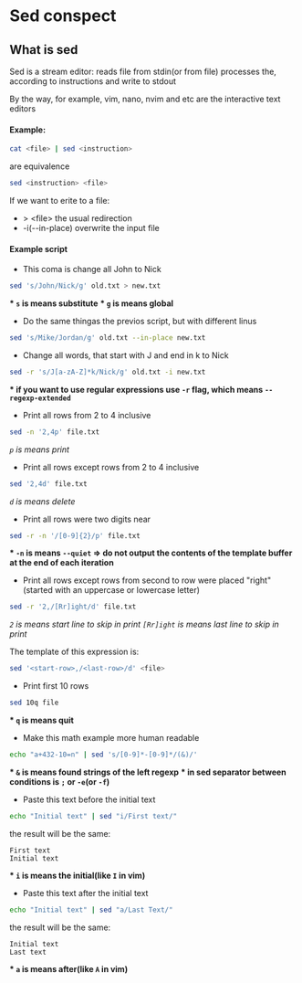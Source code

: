 # Sed conspect

## What is sed
Sed is a stream editor: reads file from stdin(or from file) processes the, according to instructions and write to stdout

By the way, for example, vim, nano, nvim and etc are the interactive text editors

#### Example:
``` bash
cat <file> | sed <instruction>
```
are equivalence
``` bash
sed <instruction> <file>
```

If we want to erite to a file:
- \> \<file\> the usual redirection
- -i(--in-place) overwrite the input file

#### Example script

* This coma is change all John to Nick
``` bash
sed 's/John/Nick/g' old.txt > new.txt
```
__\* `s` is means substitute__
__\* `g` is means global__

* Do the same thingas the previos script, but with different linus
``` bash
sed 's/Mike/Jordan/g' old.txt --in-place new.txt
```

* Change all words, that start with J and end in k to Nick
```bash
sed -r 's/J[a-zA-Z]*k/Nick/g' old.txt -i new.txt
```
__\* if you want to use regular expressions use `-r` flag, which means `--regexp-extended`__

* Print all rows from 2 to 4 inclusive
```bash
sed -n '2,4p' file.txt
```
_`p` is means print_

* Print all rows except rows from 2 to 4 inclusive
``` bash
sed '2,4d' file.txt
```
_`d` is means delete_

* Print all rows were two digits near
``` bash
sed -r -n '/[0-9]{2}/p' file.txt
```
__\* `-n` is means `--quiet` => do not output the contents of the template buffer at the end of each iteration__

* Print all rows except rows from second to row were placed "right"(started with an uppercase or lowercase letter)
``` bash
sed -r '2,/[Rr]ight/d' file.txt
```
_`2` is means start line to skip in print_
_`[Rr]ight` is means last line to skip in print_

The template of this expression is:
```bash
sed '<start-row>,/<last-row>/d' <file>
```

* Print first 10 rows
``` bash
sed 10q file
```
__\* `q` is means quit__

* Make this math example more human readable
``` bash
echo "a+432-10=n" | sed 's/[0-9]*-[0-9]*/(&)/'
```
__\* `&` is means found strings of the left regexp__
__\* in sed separator between conditions is `;` or `-e`(or `-f`)__

* Paste this text before the initial text
``` bash
echo "Initial text" | sed "i/First text/"
```
the result will be the same:
```
First text
Initial text
```
__\* `i` is means the initial(like `I` in vim)__

* Paste this text after the initial text
``` bash
echo "Initial text" | sed "a/Last Text/"
```
the result will be the same:
```
Initial text
Last text
```
__\* `a` is means after(like `A` in vim)__